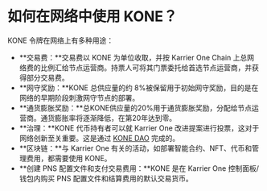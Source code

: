 # 如何在网络中使用 KONE？

KONE 令牌在网络上有多种用途：

* **交易费：**交易费以 KONE 为单位收取，并按 Karrier One Chain 上总网络费的比例汇给节点运营商。持票人可将其门票委托给首选节点运营商，并获得部分交易费。
* **网守奖励：**KONE 总供应量的约 8%被保留用于初始网守奖励，目的是在网络的早期阶段刺激网守节点的部署。
* **通货膨胀奖励：**总KONE供应量的20%用于通货膨胀奖励，分配给节点运营商。通货膨胀率将逐渐降低，在第20年达到零。
* **治理：**KONE 代币持有者可以就 Karrier One 改进提案进行投票，这对于网络创新至关重要。这是通过 [KONE DAO](the-kone-dao.md) 完成的。
* **区块链：**与 Karrier One 有关的活动，如部署智能合约、NFT、代币和管理费用，都需要使用 KONE。
* **创建 PNS 配置文件和支付交易费用：**KONE 是在 Karrier One 控制面板/钱包内购买 PNS 配置文件和结算费用的默认交易货币。
